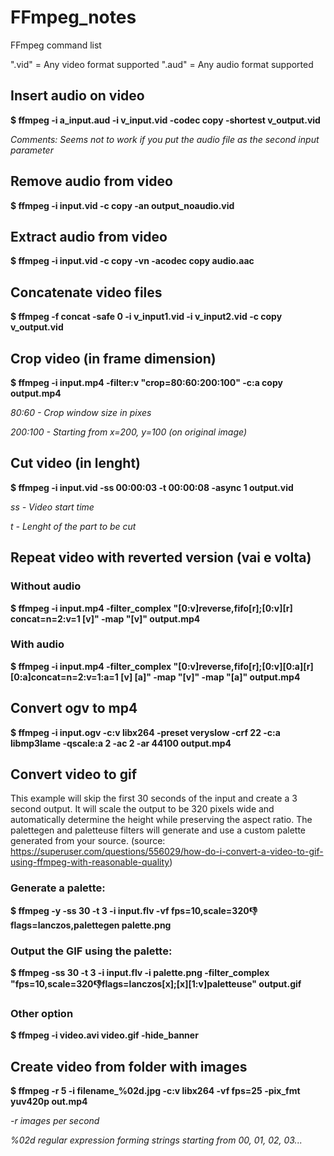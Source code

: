 # FFmpeg_notes
FFmpeg command list

".vid" = Any video format supported
".aud" = Any audio format supported

## Insert audio on video
**$ ffmpeg -i a_input.aud -i v_input.vid -codec copy -shortest v_output.vid**

_Comments: Seems not to work if you put the audio file as the second input parameter_

## Remove audio from video
**$ ffmpeg -i input.vid -c copy -an output_noaudio.vid**

## Extract audio from video
**$ ffmpeg -i input.vid -c copy -vn -acodec copy audio.aac**


## Concatenate video files
**$ ffmpeg -f concat -safe 0 -i v_input1.vid -i v_input2.vid -c copy v_output.vid**

## Crop video (in frame dimension)
**$ ffmpeg -i input.mp4 -filter:v "crop=80:60:200:100" -c:a copy output.mp4**

_80:60 - Crop window size in pixes_

_200:100 - Starting from x=200, y=100 (on original image)_

## Cut video (in lenght)
**$ ffmpeg -i input.vid -ss 00:00:03 -t 00:00:08 -async 1 output.vid**

_ss - Video start time_

_t - Lenght of the part to be cut_

## Repeat video with reverted version (vai e volta)
### Without audio
**$ ffmpeg -i input.mp4 -filter_complex "[0:v]reverse,fifo[r];[0:v][r] concat=n=2:v=1 [v]" -map "[v]" output.mp4**

### With audio
**$ ffmpeg -i input.mp4 -filter_complex "[0:v]reverse,fifo[r];[0:v][0:a][r] [0:a]concat=n=2:v=1:a=1 [v] [a]" -map "[v]" -map "[a]" output.mp4**

## Convert ogv to mp4
**$ ffmpeg -i input.ogv -c:v libx264 -preset veryslow -crf 22 -c:a libmp3lame -qscale:a 2 -ac 2 -ar 44100 output.mp4**

## Convert video to gif
This example will skip the first 30 seconds of the input and create a 3 second output. It will scale the output to be 320 pixels wide and automatically determine the height while preserving the aspect ratio. The palettegen and paletteuse filters will generate and use a custom palette generated from your source. (source: https://superuser.com/questions/556029/how-do-i-convert-a-video-to-gif-using-ffmpeg-with-reasonable-quality)

### Generate a palette:
**$ ffmpeg -y -ss 30 -t 3 -i input.flv -vf fps=10,scale=320:-1:flags=lanczos,palettegen palette.png**
### Output the GIF using the palette:
**$ ffmpeg -ss 30 -t 3 -i input.flv -i palette.png -filter_complex "fps=10,scale=320:-1:flags=lanczos[x];[x][1:v]paletteuse" output.gif**

### Other option
**$ ffmpeg -i video.avi video.gif -hide_banner**

## Create video from folder with images

**$ ffmpeg -r 5 -i filename_%02d.jpg -c:v libx264 -vf fps=25 -pix_fmt yuv420p out.mp4**

_-r images per second_

_%02d regular expression forming strings starting from 00, 01, 02, 03..._
